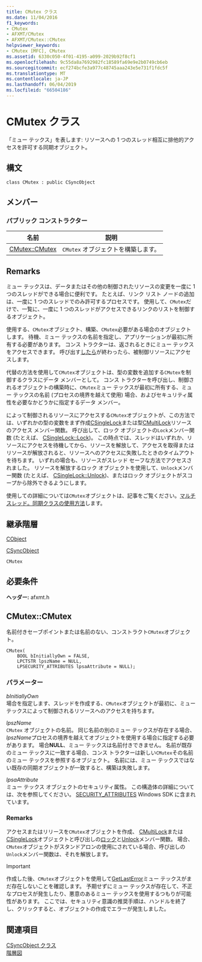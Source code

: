 ```yaml
---
title: CMutex クラス
ms.date: 11/04/2016
f1_keywords:
- CMutex
- AFXMT/CMutex
- AFXMT/CMutex::CMutex
helpviewer_keywords:
- CMutex [MFC], CMutex
ms.assetid: 6330c050-4f01-4195-a099-2029b92f8cf1
ms.openlocfilehash: 9c55da8a7692982fc18589fa69e9e2b0749cb6eb
ms.sourcegitcommit: ecf274bcfe3a977c48745aaa243e5e731f1fdc5f
ms.translationtype: MT
ms.contentlocale: ja-JP
ms.lasthandoff: 06/04/2019
ms.locfileid: "66504186"
---
```

# <a name="cmutex-class"></a>CMutex クラス

「ミュー テックス」を表します: リソースへの 1 つのスレッド相互に排他的アクセスを許可する同期オブジェクト。

## <a name="syntax"></a>構文

```
class CMutex : public CSyncObject
```

## <a name="members"></a>メンバー

### <a name="public-constructors"></a>パブリック コンストラクター

|名前|説明|
|----------|-----------------|
|[CMutex::CMutex](#cmutex)|`CMutex` オブジェクトを構築します。|

## <a name="remarks"></a>Remarks

ミュー テックスは、データまたはその他の制御されたリソースの変更を一度に 1 つのスレッドができる場合に便利です。 たとえば、リンク リスト ノードの追加は、一度に 1 つのスレッドでのみ許可するプロセスです。 使用して、`CMutex`だけで、一覧に、一度に 1 つのスレッドがアクセスできるリンクのリストを制御するオブジェクト。

使用する、`CMutex`オブジェクト、構築、`CMutex`必要がある場合のオブジェクトします。 待機、ミュー テックスの名前を指定し、アプリケーションが最初に所有する必要があります。 コンス トラクターは、返されるときにミュー テックスをアクセスできます。 呼び出す[したら](../../mfc/reference/csyncobject-class.md#unlock)が終わったら、被制御リソースにアクセスします。

代替の方法を使用して`CMutex`オブジェクトは、型の変数を追加する`CMutex`を制御するクラスにデータ メンバーとして。 コンス トラクターを呼び出し、制御されるオブジェクトの構築時に、`CMutex`ミュー テックスが最初に所有する、ミュー テックスの名前 (プロセスの境界を越えて使用) 場合、およびセキュリティ属性を必要なかどうかに指定するデータ メンバー。

によって制御されるリソースにアクセスする`CMutex`オブジェクトが、この方法では、いずれかの型の変数をまず作成[CSingleLock](../../mfc/reference/csinglelock-class.md)または型[CMultiLock](../../mfc/reference/cmultilock-class.md)リソースのアクセス メンバー関数。 呼び出して、ロック オブジェクトの`Lock`メンバー関数 (たとえば、 [CSingleLock::Lock](../../mfc/reference/csinglelock-class.md#lock))。 この時点では、スレッドはいずれか、リソースにアクセスを待機してから、リソースを解放して、アクセスを取得またはリソースが解放されると、リソースへのアクセスに失敗したときのタイムアウトを待ちます。 いずれの場合も、リソースがスレッド セーフな方法でアクセスされました。 リソースを解放するロック オブジェクトを使用して、`Unlock`メンバー関数 (たとえば、 [CSingleLock::Unlock](../../mfc/reference/csinglelock-class.md#unlock))、またはロック オブジェクトがスコープから除外できるようにします。

使用しての詳細については`CMutex`オブジェクトは、記事をご覧ください。[マルチ スレッド。同期クラスの使用方法](../../parallel/multithreading-how-to-use-the-synchronization-classes.md)します。

## <a name="inheritance-hierarchy"></a>継承階層

[CObject](../../mfc/reference/cobject-class.md)

[CSyncObject](../../mfc/reference/csyncobject-class.md)

`CMutex`

## <a name="requirements"></a>必要条件

**ヘッダー:** afxmt.h

##  <a name="cmutex"></a>  CMutex::CMutex

名前付きセーブポイントまたは名前のない、コンストラクト`CMutex`オブジェクト。

```
CMutex(
    BOOL bInitiallyOwn = FALSE,
    LPCTSTR lpszName = NULL,
    LPSECURITY_ATTRIBUTES lpsaAttribute = NULL);
```

### <a name="parameters"></a>パラメーター

*bInitiallyOwn*<br/>
場合を指定します、スレッドを作成する、`CMutex`オブジェクトが最初に、ミュー テックスによって制御されるリソースへのアクセスを持ちます。

*lpszName*<br/>
  `CMutex` オブジェクトの名前。 同じ名前の別のミュー テックスが存在する場合、 *lpszName*プロセスの境界を越えてオブジェクトを使用する場合に指定する必要があります。 場合**NULL**、ミュー テックスは名前付きできません。 名前が既存のミュー テックスに一致する場合、コンス トラクターは新しい`CMutex`その名前のミュー テックスを参照するオブジェクト。 名前には、ミュー テックスではない既存の同期オブジェクトが一致すると、構築は失敗します。

*lpsaAttribute*<br/>
ミュー テックス オブジェクトのセキュリティ属性。 この構造体の詳細については、次を参照してください。 [SECURITY_ATTRIBUTES](/previous-versions/windows/desktop/legacy/aa379560\(v=vs.85\)) Windows SDK に含まれています。

### <a name="remarks"></a>Remarks

アクセスまたはリリースを`CMutex`オブジェクトを作成、 [CMultiLock](../../mfc/reference/cmultilock-class.md)または[CSingleLock](../../mfc/reference/csinglelock-class.md)オブジェクトと呼び出しの[ロック](../../mfc/reference/csinglelock-class.md#lock)と[Unlock](../../mfc/reference/csinglelock-class.md#unlock)メンバー関数。 場合、`CMutex`オブジェクトがスタンドアロンの使用にされている場合、呼び出しの`Unlock`メンバー関数は、それを解放します。

> [!IMPORTANT]
>  作成した後、`CMutex`オブジェクトを使用して[GetLastError](/windows/desktop/api/errhandlingapi/nf-errhandlingapi-getlasterror)ミュー テックスがまだ存在しないことを確認します。 予期せずにミュー テックスが存在して、不正なプロセスが発生したり、悪意のあるミュー テックスを使用するつもりが可能性があります。 ここでは、セキュリティ意識の推奨手順は、ハンドルを終了し、クリックすると、オブジェクトの作成でエラーが発生しました。

## <a name="see-also"></a>関連項目

[CSyncObject クラス](../../mfc/reference/csyncobject-class.md)<br/>
[階層図](../../mfc/hierarchy-chart.md)
